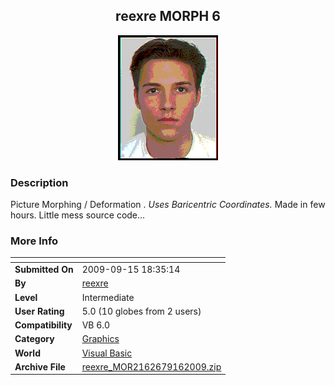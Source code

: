 ﻿<div align="center">

## reexre MORPH 6

<img src="PIC20099161620423726.gif">
</div>

### Description

Picture Morphing / Deformation . *Uses Baricentric Coordinates.* Made in few hours. Little mess source code...
 
### More Info
 


<span>             |<span>
---                |---
**Submitted On**   |2009-09-15 18:35:14
**By**             |[reexre](https://github.com/Planet-Source-Code/PSCIndex/blob/master/ByAuthor/reexre.md)
**Level**          |Intermediate
**User Rating**    |5.0 (10 globes from 2 users)
**Compatibility**  |VB 6\.0
**Category**       |[Graphics](https://github.com/Planet-Source-Code/PSCIndex/blob/master/ByCategory/graphics__1-46.md)
**World**          |[Visual Basic](https://github.com/Planet-Source-Code/PSCIndex/blob/master/ByWorld/visual-basic.md)
**Archive File**   |[reexre\_MOR2162679162009\.zip](https://github.com/Planet-Source-Code/reexre-reexre-morph-6__1-72462/archive/master.zip)








